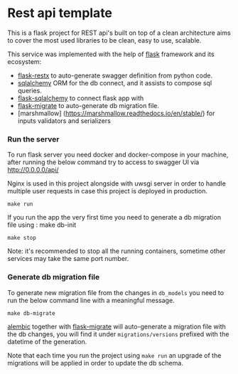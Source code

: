 # Rest api template

This is a flask project for REST api's built on top of a clean architecture aims to cover the most used libraries to be clean, easy to use, scalable.

This service was implemented with the help of [flask](https://flask.palletsprojects.com/en/2.0.x/) framework and its
ecosystem:

* [flask-restx](https://flask-restx.readthedocs.io/en/latest/swagger.html) to auto-generate swagger definition from
  python code.
* [sqlalchemy](https://www.sqlalchemy.org/) ORM for the db connect, and it assists to compose sql queries.
* [flask-sqlalchemy](https://flask-sqlalchemy.palletsprojects.com/en/2.x/) to connect flask app with
* [flask-migrate](https://flask-migrate.readthedocs.io/en/latest/) to auto-generate db migration file.
* [marshmallow] (https://marshmallow.readthedocs.io/en/stable/) for inputs validators and serializers

### Run the server

To run flask server you need docker and docker-compose in your machine, after running the below command try to access to
swagger UI via http://0.0.0.0/api/

Nginx is used in this project alongside with uwsgi server in order to handle multiple user requests in case this project is deployed in production.

```shell
make run
```
If you run the app the very first time you need to generate a db migration file
using : make db-init


```shell
make stop
```
Note: it's recommended to stop all the running containers, sometime other services may take the same port number.

### Generate db migration file

To generate new migration file from the changes in `db_models` you need to run the below command line with a meaningful
message.

```shell
make db-migrate
```

[alembic](https://alembic.sqlalchemy.org/en/latest/) together
with [flask-migrate](https://flask-migrate.readthedocs.io/en/latest/)
will auto-generate a migration file with the db changes, you will find it under `migrations/versions` prefixed with the datetime of the generation.

Note that each time you run the project using `make run` an upgrade of the migrations will be applied in order to update the db schema.

